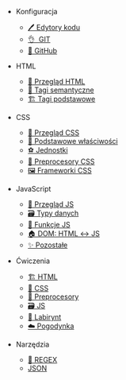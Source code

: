 <!-- - [Konfiguracja](code_editors.md) -->
- Konfiguracja

  - [🖊️&nbsp;Edytory kodu](config/code_editors.md)
  - [👌&nbsp;&nbsp;GIT](config/git_overview.md)
  - [🐙&nbsp;GitHub](config/github.md)

- HTML

  - [👀&nbsp;Przegląd HTML](html/overview.md)
  - [🤖&nbsp;Tagi semantyczne](html/semantic_tags.md)
  - [🏗️&nbsp;Tagi podstawowe](html/basic_tags.md)

- CSS 

  - [👀&nbsp;Przegląd CSS](css/overview.md)
  - [🥅&nbsp;Podstawowe właściwości](css/properties.md)
  - [⚽️&nbsp;Jednostki](css/units.md)
  - [💇&nbsp;Preprocesory CSS](css/preprocessors.md)
  - [🖼️&nbsp;Frameworki CSS](css/frameworks.md)

- JavaScript

  - [👀&nbsp;Przegląd JS](js/overview.md)
  - [🗃️&nbsp;Typy danych](js/data_types.md)
  - [💾&nbsp;Funkcje JS](js/functions.md)
  - [🏠&nbsp;DOM: HTML ↔️ JS](js/dom.md)
  - [✨&nbsp;Pozostałe](js/else.md)
  <!-- - [🏋🏻&nbsp;WORK WITH JS](js/maze.md) -->

- Ćwiczenia

  - [🏗️&nbsp;HTML](ex/html.md)
  - [🥅&nbsp;CSS](ex/css.md)
  - [💇&nbsp;Preprocesory](ex/preprocesors.md)
  - [🗃️&nbsp;JS](ex/js.md)
  - [🌽&nbsp;Labirynt](ex/maze.md)
  - [☁️&nbsp;Pogodynka](ex/weather.md)

- Narzędzia

  - [🤯&nbsp;REGEX](tools/regex.md)
  - [JSON](tools/json.md)